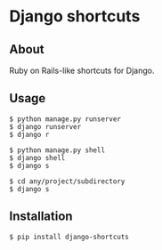 # Django shortcuts

## About

Ruby on Rails-like shortcuts for Django.

## Usage

    $ python manage.py runserver
    $ django runserver
    $ django r
    
    $ python manage.py shell
    $ django shell
    $ django s
    
    $ cd any/project/subdirectory
    $ django s

## Installation

    $ pip install django-shortcuts

